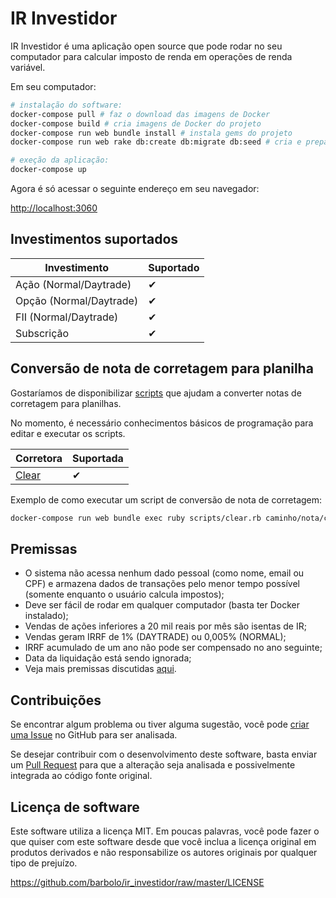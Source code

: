 # IR Investidor

IR Investidor é uma aplicação open source que pode rodar no seu computador para
calcular imposto de renda em operações de renda variável.

Em seu computador:

```bash
# instalação do software:
docker-compose pull # faz o download das imagens de Docker
docker-compose build # cria imagens de Docker do projeto
docker-compose run web bundle install # instala gems do projeto
docker-compose run web rake db:create db:migrate db:seed # cria e prepara o banco de dados

# exeção da aplicação:
docker-compose up
```

Agora é só acessar o seguinte endereço em seu navegador:

[http://localhost:3060](http://localhost:3060/)


## Investimentos suportados

| Investimento            | Suportado |
|-------------------------|-----------|
| Ação (Normal/Daytrade)  | &#10004;  |
| Opção (Normal/Daytrade) | &#10004;  |
| FII (Normal/Daytrade)   | &#10004;  |
| Subscrição              | &#10004;  |


## Conversão de nota de corretagem para planilha

Gostaríamos de disponibilizar [scripts](scripts/) que ajudam a converter notas
de corretagem para planilhas.

No momento, é necessário conhecimentos básicos de programação para editar e
executar os scripts.

| Corretora                 | Suportada |
|---------------------------|-----------|
| [Clear](scripts/clear.rb) | &#10004;  |


Exemplo de como executar um script de conversão de nota de corretagem:

```bash
docker-compose run web bundle exec ruby scripts/clear.rb caminho/nota/corretagem.pdf
```

## Premissas

- O sistema não acessa nenhum dado pessoal (como nome, email ou CPF) e armazena
  dados de transações pelo menor tempo possível (somente enquanto o usuário
  calcula impostos);
- Deve ser fácil de rodar em qualquer computador (basta ter Docker instalado);
- Vendas de ações inferiores a 20 mil reais por mês são isentas de IR;
- Vendas geram IRRF de 1% (DAYTRADE) ou 0,005% (NORMAL);
- IRRF acumulado de um ano não pode ser compensado no ano seguinte;
- Data da liquidação está sendo ignorada;
- Veja mais premissas discutidas [aqui](https://github.com/barbolo/ir_investidor/wiki/Decis%C3%B5es-que-consideramos-para-calcular-Imposto-de-Renda).

## Contribuições

Se encontrar algum problema ou tiver alguma sugestão, você pode
[criar uma Issue](https://github.com/barbolo/ir_investidor/issues/new) no GitHub
para ser analisada.

Se desejar contribuir com o desenvolvimento deste software, basta enviar um
[Pull Request](https://github.com/barbolo/ir_investidor/pulls) para que a
alteração seja analisada e possivelmente integrada ao código fonte original.


## Licença de software

Este software utiliza a licença MIT. Em poucas palavras, você pode fazer o que
quiser com este software desde que você inclua a licença original em produtos
derivados e não responsabilize os autores originais por qualquer tipo de
prejuízo.

https://github.com/barbolo/ir_investidor/raw/master/LICENSE
